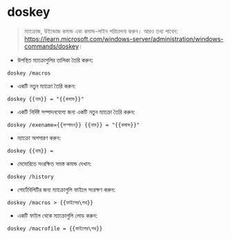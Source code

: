 # doskey

> ম্যাক্রোজ, উইন্ডোজ কমান্ড এবং কমান্ড-লাইন পরিচালনা করুন।
> আরও তথ্য পাবেন: <https://learn.microsoft.com/windows-server/administration/windows-commands/doskey>।

- উপস্থিত ম্যাক্রোগুলির তালিকা তৈরি করুন:

`doskey /macros`

- একটি নতুন ম্যাক্রো তৈরি করুন:

`doskey {{নাম}} = "{{কমান্ড}}"`

- একটি নির্দিষ্ট সম্পাদনযোগ্য জন্য একটি নতুন ম্যাক্রো তৈরি করুন:

`doskey /exename={{সম্পাদন}} {{নাম}} = "{{কমান্ড}}"`

- ম্যাক্রো অপসারণ করুন:

`doskey {{নাম}} =`

- মেমোরিতে সংরক্ষিত সমস্ত কমান্ড দেখান:

`doskey /history`

- পোর্টেবিলিটির জন্য ম্যাক্রোগুলি ফাইলে সংরক্ষণ করুন:

`doskey /macros > {{ফাইলের\পথ}}`

- একটি ফাইল থেকে ম্যাক্রোগুলি লোড করুন:

`doskey /macrofile = {{ফাইলের\পথ}}`
